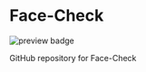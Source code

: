 # Face-Check

<img alt="preview badge" src="https://img.shields.io/github/license/g-jindal2001/Face-Check">

GitHub repository for Face-Check 
